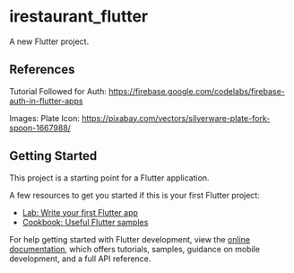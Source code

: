 # irestaurant_flutter

A new Flutter project.

## References
Tutorial Followed for Auth:
https://firebase.google.com/codelabs/firebase-auth-in-flutter-apps

Images:
Plate Icon:
https://pixabay.com/vectors/silverware-plate-fork-spoon-1667988/

## Getting Started

This project is a starting point for a Flutter application.

A few resources to get you started if this is your first Flutter project:

- [Lab: Write your first Flutter app](https://docs.flutter.dev/get-started/codelab)
- [Cookbook: Useful Flutter samples](https://docs.flutter.dev/cookbook)

For help getting started with Flutter development, view the
[online documentation](https://docs.flutter.dev/), which offers tutorials,
samples, guidance on mobile development, and a full API reference.
